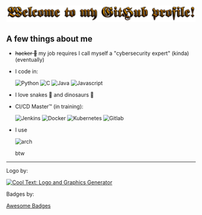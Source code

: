 ![Welcome](logo.png)

## A few things about me

- ~~hacker 😤~~ my job requires I call myself a "cybersecurity expert" (kinda) (eventually)

- I code in:
  
  ![Python](https://img.shields.io/badge/Python-3776AB?style=for-the-badge&logo=python&logoColor=white) ![C](https://img.shields.io/badge/C-00599C?style=for-the-badge&logo=c&logoColor=white) ![Java](https://img.shields.io/badge/Java-ED8B00?style=for-the-badge&logo=openjdk&logoColor=white) ![Javascript](https://img.shields.io/badge/JavaScript-F7DF1E?style=for-the-badge&logo=JavaScript&logoColor=white)

- I love snakes 🐍 and dinosaurs 🦕

- CI/CD Master™ (in training):
  
  ![Jenkins](https://img.shields.io/badge/Jenkins-D24939?style=for-the-badge&logo=Jenkins&logoColor=white) ![Docker](https://img.shields.io/badge/docker-%230db7ed.svg?style=for-the-badge&logo=docker&logoColor=white) ![Kubernetes](https://img.shields.io/badge/kubernetes-%23326ce5.svg?style=for-the-badge&logo=kubernetes&logoColor=white) ![Gitlab](https://img.shields.io/badge/GitLab-330F63?style=for-the-badge&logo=gitlab&logoColor=white)

- I use

  ![arch](https://img.shields.io/badge/Arch_Linux-1793D1?style=for-the-badge&logo=arch-linux&logoColor=white)

  btw

---

Logo by:

<a href="http://cooltext.com" target="_top"><img src="https://cooltext.com/images/ct_button.gif" width="88" height="31" alt="Cool Text: Logo and Graphics Generator" /></a>

Badges by:

[Awesome Badges](https://github.com/Envoy-VC/awesome-badges)

